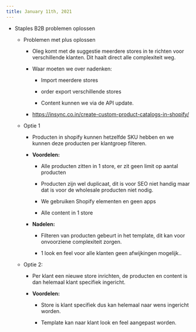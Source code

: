 ```yaml
---
title: January 11th, 2021
---
```


- Staples B2B problemen oplossen
	 - Problemen met plus oplossen
		 - Oleg komt met de suggestie meerdere stores in te richten voor verschillende klanten. Dit haalt direct alle complexiteit weg.

		 - Waar moeten we over nadenken:
			 - Import meerdere stores

			 - order export verschillende stores

			 - Content kunnen we via de API update.

		 - https://insync.co.in/create-custom-product-catalogs-in-shopify/

	 - Optie 1
		 - Producten in shopify kunnen hetzelfde SKU hebben en we kunnen deze producten per klantgroep filteren.

		 - **Voordelen:**
			 - Alle producten zitten in 1 store, er zit geen limit op aantal producten

			 - Producten zijn wel duplicaat, dit is voor SEO niet handig maar dat is voor de wholesale producten niet nodig.

			 - We gebruiken Shopify elementen en geen apps

			 - Alle content in 1 store

		 - **Nadelen:**
			 - Filteren van producten gebeurt in het template, dit kan voor onvoorziene complexiteit zorgen.

			 - 1 look en feel voor alle klanten geen afwijkingen mogelijk..

	 - Optie 2:
		 - Per klant een nieuwe store inrichten, de producten en content is dan helemaal klant specifiek ingericht.

		 - **Voordelen:**
			 - Store is klant specifiek dus kan helemaal naar wens ingericht worden.

			 - Template kan naar klant look en feel aangepast worden.
